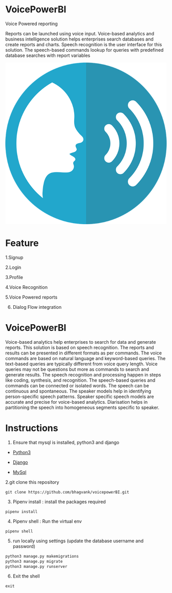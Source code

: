 # VoicePowerBI
Voice Powered reporting

Reports can be launched using voice input. Voice-based analytics and business intelligence solution helps enterprises search databases and create reports and charts. Speech recognition is the user interface for this solution. The speech-based commands lookup for queries with predefined database searches with report variables

![alt text](https://github.com/bhagvank/arc/blob/master/speech-icon-2797263_640.png)

# Feature

1.Signup

2.Login

3.Profile

4.Voice Recognition

5.Voice Powered reports

6. Dialog Flow integration

# VoicePowerBI

Voice-based analytics help enterprises to search for data and generate reports. This solution is based on speech recognition. The reports and results can be presented in different formats as per commands. The voice commands are based on natural language and keyword-based queries. The text-based queries are typically different from voice query length. Voice queries may not be questions but more as commands to search and generate results. The speech recognition and processing happen in steps like coding, synthesis, and recognition. The speech-based queries and commands can be connected or isolated words. The speech can be continuous and spontaneous. The speaker models help in identifying person-specific speech patterns. Speaker specific speech models are accurate and precise for voice-based analytics. Diarisation helps in partitioning the speech into homogeneous segments specific to speaker. 


# Instructions 
1. Ensure that mysql is installed, python3 and django

  * [Python3](https://www.python.org/downloads/)

  * [Django](https://docs.djangoproject.com/en/2.0/topics/install/#installing-official-release)

  * [MySql](https://www.mysql.com/downloads/)
  
  
2.git clone this repository
```
git clone https://github.com/bhagvank/voicepowerBI.git

```
   
3. Pipenv install : install the packages required
```
pipenv install
```

4. Pipenv shell : Run the virtual env 
```
pipenv shell
```  
   
5. run locally using settings (update the database username and password)
```
python3 manage.py makemigrations
python3 manage.py migrate 
python3 manage.py runserver

```

6. Exit the shell
```
exit
```  
